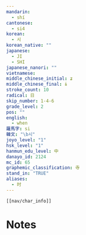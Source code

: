 ```yaml
---
mandarin:
  - shí
cantonese:
  - si4
korean:
  - 시
korean_native: ""
japanese:
  - JI
  - SHI
japanese_nanori: ""
vietnamese:
middle_chinese_initial: ʑ
middle_chinese_final: ɨ
stroke_count: 10
radical: 日
skip_number: 1-4-6
grade_level: 2
pos: ""
english:
  - when
羅馬字: si
韓文: "\b시"
joyo_level: "1"
hsk_level: "1"
hanmun_edu_level: 中
danayo_id: 2124
mc_id: 65
graphemic_classification: 寺
stand_in: "TRUE"
aliases:
  - 时
---
```

```meta-bind-embed
[[nav/char_info]]
```

# Notes
